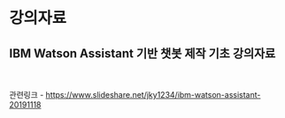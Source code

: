 # 강의자료
## IBM Watson Assistant 기반 챗봇 제작 기초 강의자료 

<br><br>
관련링크 - https://www.slideshare.net/jky1234/ibm-watson-assistant-20191118

